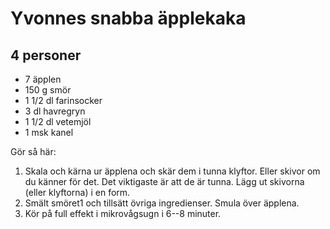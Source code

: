 # Yvonnes snabba äpplekaka

## 4 personer

-   7 äpplen
-   150 g smör
-   1 1/2 dl farinsocker
-   3 dl havregryn
-   1 1/2 dl vetemjöl
-   1 msk kanel

Gör så här:

1.  Skala och kärna ur äpplena och skär dem i tunna klyftor. Eller
    skivor om du känner för det. Det viktigaste är att de är tunna. Lägg
    ut skivorna (eller klyftorna) i en form.
2.  Smält smöret1 och tillsätt övriga ingredienser. Smula över äpplena.
3.  Kör på full effekt i mikrovågsugn i 6--8 minuter.
